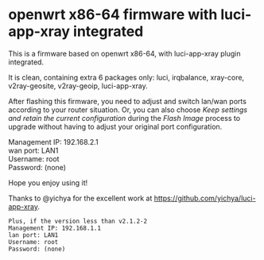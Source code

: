 # openwrt x86-64 firmware with luci-app-xray integrated  

This is a firmware based on openwrt x86-64, with luci-app-xray plugin integrated.  
  
It is clean, containing extra 6 packages only: luci, irqbalance, xray-core, v2ray-geosite, v2ray-geoip, luci-app-xray.  
  
After flashing this firmware, you need to adjust and switch lan/wan ports according to your router situation. Or, you can also choose *Keep settings and retain the current configuration* during the *Flash Image* process to upgrade without having to adjust your original port configuration.

Management IP: 192.168.2.1  
wan port: LAN1  
Username: root  
Password: (none)  

Hope you enjoy using it!  

Thanks to @yichya for the excellent work at https://github.com/yichya/luci-app-xray.  

   
  
  

    
```
Plus, if the version less than v2.1.2-2  
Management IP: 192.168.1.1  
lan port: LAN1  
Username: root  
Password: (none)  
```


